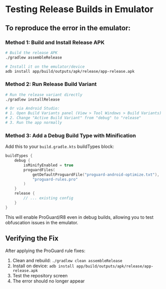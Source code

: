 # Testing Release Builds in Emulator

## To reproduce the error in the emulator:

### Method 1: Build and Install Release APK

```bash
# Build the release APK
./gradlew assembleRelease

# Install it on the emulator/device
adb install app/build/outputs/apk/release/app-release.apk
```

### Method 2: Run Release Build Variant

```bash
# Run the release variant directly
./gradlew installRelease

# Or via Android Studio:
# 1. Open Build Variants panel (View > Tool Windows > Build Variants)
# 2. Change "Active Build Variant" from "debug" to "release"
# 3. Run the app normally
```

### Method 3: Add a Debug Build Type with Minification

Add this to your `build.gradle.kts` buildTypes block:

```kotlin
buildTypes {
    debug {
        isMinifyEnabled = true
        proguardFiles(
            getDefaultProguardFile("proguard-android-optimize.txt"),
            "proguard-rules.pro"
        )
    }
    release {
        // ... existing config
    }
}
```

This will enable ProGuard/R8 even in debug builds, allowing you to test obfuscation issues in the emulator.

## Verifying the Fix

After applying the ProGuard rule fixes:

1. Clean and rebuild: `./gradlew clean assembleRelease`
2. Install on device: `adb install app/build/outputs/apk/release/app-release.apk`
3. Test the repository screen
4. The error should no longer appear

